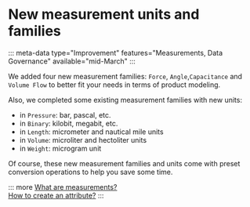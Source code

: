 # New measurement units and families
::: meta-data type="Improvement" features="Measurements, Data Governance" available="mid-March"
:::

We added four new measurement families: `Force`, `Angle`,`Capacitance` and `Volume Flow` to better fit your needs in terms of product modeling.

Also, we completed some existing measurement families with new units:
- in `Pressure`: bar, pascal, etc.
- in `Binary`: kilobit, megabit, etc.
- in `Length`: micrometer and nautical mile units
- in `Volume`: microliter and hectoliter units
- in `Weight`: microgram unit

Of course, these new measurement families and units come with preset conversion operations to help you save some time.

::: more
[What are measurements?](../articles/what-about-measurements.html)  
[How to create an attribute?](../articles/manage-your-attributes.html#add-attributes-validation-parameters)
:::
